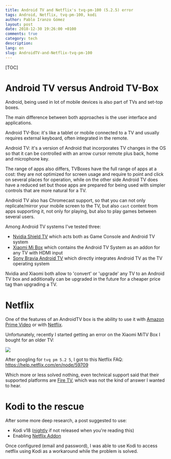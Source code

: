 ```yaml
---
title: Android TV and Netflix's tvq-pm-100 (5.2.5) error
tags: Android, Netflix, tvq-pm-100, kodi
author: Pablo Iranzo Gómez
layout: post
date: 2018-12-30 19:26:00 +0100
comments: true
category: tech
description:
lang: en
slug: AndroidTV-and-Netflix-tvq-pm-100
---
```


[TOC]

# Android TV versus Android TV-Box

Android, being used in lot of mobile devices is also part of TVs and set-top boxes.

The main difference between both approaches is the user interface and applications.

Android TV-Box: it's like a tablet or mobile connected to a TV and usually requires external keyboard, often integrated in the remote.

Android TV: it's a version of Android that incorporates TV changes in the OS so that it can be controlled with an arrow cursor remote plus back, home and microphone key.

The range of apps also differs, TVBoxes have the full range of apps at a cost: they are not optimized for screen usage and require to point and click on several places for operation, while on the other side Android TV does have a reduced set but those apps are prepared for being used with simpler controls that are more natural for a TV.

Android TV also has Chromecast support, so that you can not only replicate/mirror your mobile screen to the TV, but also `cast` content from apps supporting it, not only for playing, but also to play games between several users.

Among Android TV systems I've tested three:

- [Nvidia Shield TV](https://amzn.to/2HvImBk) which acts both as Game Console and Android TV system
- [Xiaomi Mi Box](https://amzn.to/2VXO1sN) which contains the Android TV System as an addon for any TV with HDMI input
- [Sony Bravia Android TV](https://amzn.to/2JYDDtt) which directly integrates Android TV as the TV operating system

Nvidia and Xiaomi both allow to 'convert' or 'upgrade' any TV to an Android TV box and additionally can be upgraded in the future for a cheaper price tag than upgrading a TV.

# Netflix

One of the features of an AndroidTV box is the ability to use it with [Amazon Prime Video](https://www.primevideo.com/?tag=iranzo-21) or with [Netflix](https://netflix.com).

Unfortunately, recently I started getting an error on the Xiaomi MiTV Box I bought for an older TV:

![](/imagen/netflix-tvq-pm-100.png)

After googling for `tvq pm 5.2 5`, I got to this Netflix FAQ: <https://help.netflix.com/en/node/59709>

Which more or less solved nothing, even technical support said that their supported platforms are [Fire TV](https://amzn.to/2CG89o0), which was not the kind of answer I wanted to hear.

# Kodi to the rescue

After some more deep research, a post suggested to use:

- Kodi v18 ([nightly](https://mirrors.kodi.tv/nightlies/android/arm/master/) if not released when you're reading this)
- Enabling [Netflix Addon](https://forum.kodi.tv/showthread.php?tid=329767)

Once configured (email and password), I was able to use Kodi to access netflix using Kodi as a workaround while the problem is solved.
